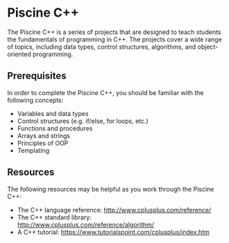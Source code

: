 # Piscine C++

The Piscine C++ is a series of projects that are designed to teach students the fundamentals of programming in C++. The projects cover a wide range of topics, including data types, control structures, algorithms, and object-oriented programming.

## Prerequisites

In order to complete the Piscine C++, you should be familiar with the following concepts:

- Variables and data types
- Control structures (e.g. if/else, for loops, etc.)
- Functions and procedures
- Arrays and strings
- Principles of OOP
- Templating

## Resources

The following resources may be helpful as you work through the Piscine C++:

- The C++ language reference: http://www.cplusplus.com/reference/
- The C++ standard library: http://www.cplusplus.com/reference/algorithm/
- A C++ tutorial: https://www.tutorialspoint.com/cplusplus/index.htm

